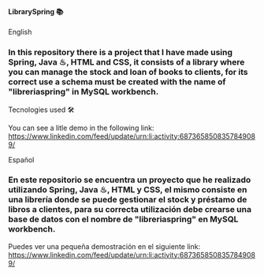#### LibrarySpring 📚

English

### In this repository there is a project that I have made using Spring, Java ♨, HTML and CSS, it consists of a library where you can manage the stock and loan of books to clients, for its correct use a schema must be created with the name of "libreriaspring" in MySQL workbench.

Tecnologies used 🛠



You can see a litle demo in the following link: https://www.linkedin.com/feed/update/urn:li:activity:6873658508357849089/

Español

### En este repositorio se encuentra un proyecto que he realizado utilizando Spring, Java ♨, HTML y CSS, el mismo consiste en una librería donde se puede gestionar el stock y préstamo de libros a clientes, para su correcta utilización debe crearse una base de datos con el nombre de "libreriaspring" en MySQL workbench.

Puedes ver una pequeña demostración en el siguiente link: https://www.linkedin.com/feed/update/urn:li:activity:6873658508357849089/
